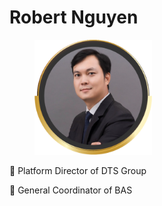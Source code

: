 # Robert Nguyen

<figure><img src="../.gitbook/assets/Robert Nguyen.png" alt="" width="188"><figcaption></figcaption></figure>

🔹 Platform Director of DTS Group

🔹 General Coordinator of BAS
